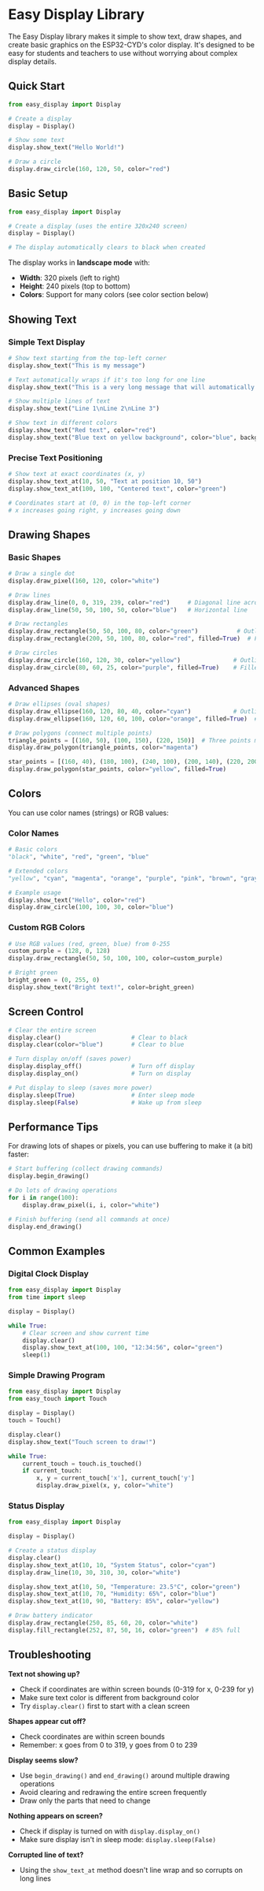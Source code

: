 # Easy Display Library

The Easy Display library makes it simple to show text, draw shapes, and create basic graphics on the ESP32-CYD's color display. It's designed to be easy for students and teachers to use without worrying about complex display details.

## Quick Start

```python
from easy_display import Display

# Create a display
display = Display()

# Show some text
display.show_text("Hello World!")

# Draw a circle
display.draw_circle(160, 120, 50, color="red")
```

## Basic Setup

```python
from easy_display import Display

# Create a display (uses the entire 320x240 screen)
display = Display()

# The display automatically clears to black when created
```

The display works in **landscape mode** with:
- **Width**: 320 pixels (left to right)
- **Height**: 240 pixels (top to bottom)
- **Colors**: Support for many colors (see color section below)

## Showing Text

### Simple Text Display

```python
# Show text starting from the top-left corner
display.show_text("This is my message")

# Text automatically wraps if it's too long for one line
display.show_text("This is a very long message that will automatically wrap to the next line when it gets too long")

# Show multiple lines of text
display.show_text("Line 1\nLine 2\nLine 3")

# Show text in different colors
display.show_text("Red text", color="red")
display.show_text("Blue text on yellow background", color="blue", background="yellow")
```

### Precise Text Positioning

```python
# Show text at exact coordinates (x, y)
display.show_text_at(10, 50, "Text at position 10, 50")
display.show_text_at(100, 100, "Centered text", color="green")

# Coordinates start at (0, 0) in the top-left corner
# x increases going right, y increases going down
```

## Drawing Shapes

### Basic Shapes

```python
# Draw a single dot
display.draw_pixel(160, 120, color="white")

# Draw lines
display.draw_line(0, 0, 319, 239, color="red")     # Diagonal line across screen
display.draw_line(50, 50, 100, 50, color="blue")   # Horizontal line

# Draw rectangles
display.draw_rectangle(50, 50, 100, 80, color="green")           # Outline only
display.draw_rectangle(200, 50, 100, 80, color="red", filled=True)  # Filled rectangle

# Draw circles
display.draw_circle(160, 120, 30, color="yellow")               # Outline only
display.draw_circle(80, 60, 25, color="purple", filled=True)    # Filled circle
```

### Advanced Shapes

```python
# Draw ellipses (oval shapes)
display.draw_ellipse(160, 120, 80, 40, color="cyan")            # Outline only
display.draw_ellipse(160, 120, 60, 100, color="orange", filled=True)  # Filled ellipse

# Draw polygons (connect multiple points)
triangle_points = [(160, 50), (100, 150), (220, 150)]  # Three points make a triangle
display.draw_polygon(triangle_points, color="magenta")

star_points = [(160, 40), (180, 100), (240, 100), (200, 140), (220, 200), (160, 170), (100, 200), (120, 140), (80, 100), (140, 100)]
display.draw_polygon(star_points, color="yellow", filled=True)
```

## Colors

You can use color names (strings) or RGB values:

### Color Names

```python
# Basic colors
"black", "white", "red", "green", "blue"

# Extended colors  
"yellow", "cyan", "magenta", "orange", "purple", "pink", "brown", "gray"

# Example usage
display.show_text("Hello", color="red")
display.draw_circle(100, 100, 30, color="blue")
```

### Custom RGB Colors

```python
# Use RGB values (red, green, blue) from 0-255
custom_purple = (128, 0, 128)
display.draw_rectangle(50, 50, 100, 100, color=custom_purple)

# Bright green
bright_green = (0, 255, 0)
display.show_text("Bright text!", color=bright_green)
```

## Screen Control

```python
# Clear the entire screen
display.clear()                    # Clear to black
display.clear(color="blue")        # Clear to blue

# Turn display on/off (saves power)
display.display_off()              # Turn off display
display.display_on()               # Turn on display

# Put display to sleep (saves more power)
display.sleep(True)                # Enter sleep mode
display.sleep(False)               # Wake up from sleep
```

## Performance Tips

For drawing lots of shapes or pixels, you can use buffering to make it (a bit) faster:

```python
# Start buffering (collect drawing commands)
display.begin_drawing()

# Do lots of drawing operations
for i in range(100):
    display.draw_pixel(i, i, color="white")

# Finish buffering (send all commands at once)
display.end_drawing()
```

## Common Examples

### Digital Clock Display

```python
from easy_display import Display
from time import sleep

display = Display()

while True:
    # Clear screen and show current time
    display.clear()
    display.show_text_at(100, 100, "12:34:56", color="green")
    sleep(1)
```

### Simple Drawing Program

```python
from easy_display import Display
from easy_touch import Touch

display = Display()
touch = Touch()

display.clear()
display.show_text("Touch screen to draw!")

while True:
    current_touch = touch.is_touched()
    if current_touch:
        x, y = current_touch['x'], current_touch['y']
        display.draw_pixel(x, y, color="white")
```

### Status Display

```python
from easy_display import Display

display = Display()

# Create a status display
display.clear()
display.show_text_at(10, 10, "System Status", color="cyan")
display.draw_line(10, 30, 310, 30, color="white")

display.show_text_at(10, 50, "Temperature: 23.5°C", color="green")
display.show_text_at(10, 70, "Humidity: 65%", color="blue")
display.show_text_at(10, 90, "Battery: 85%", color="yellow")

# Draw battery indicator
display.draw_rectangle(250, 85, 60, 20, color="white")
display.fill_rectangle(252, 87, 50, 16, color="green")  # 85% full
```

## Troubleshooting

**Text not showing up?**
- Check if coordinates are within screen bounds (0-319 for x, 0-239 for y)
- Make sure text color is different from background color
- Try `display.clear()` first to start with a clean screen

**Shapes appear cut off?**
- Check coordinates are within screen bounds
- Remember: x goes from 0 to 319, y goes from 0 to 239

**Display seems slow?**
- Use `begin_drawing()` and `end_drawing()` around multiple drawing operations
- Avoid clearing and redrawing the entire screen frequently
- Draw only the parts that need to change

**Nothing appears on screen?**
- Check if display is turned on with `display.display_on()`
- Make sure display isn't in sleep mode: `display.sleep(False)`

**Corrupted line of text?**
- Using the `show_text_at` method doesn't line wrap and so corrupts on long lines